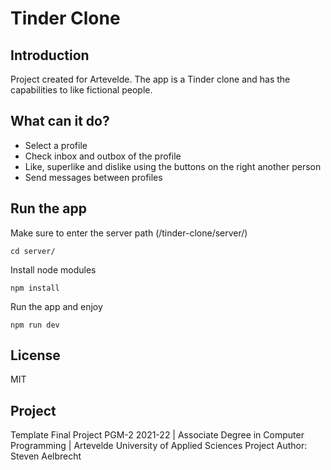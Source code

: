 # Tinder Clone

## Introduction
Project created for Artevelde. The app is a Tinder clone and has the capabilities to like fictional people.

## What can it do?
- Select a profile
- Check inbox and outbox of the profile
- Like, superlike and dislike using the buttons on the right another person
- Send messages between profiles

## Run the app
Make sure to enter the server path (/tinder-clone/server/)
```node
cd server/
```
Install node modules
```node
npm install
```
Run the app and enjoy
```node
npm run dev
```

## License
MIT

## Project
Template Final Project PGM-2 2021-22 | Associate Degree in Computer Programming | Artevelde University of Applied Sciences
Project Author: Steven Aelbrecht
